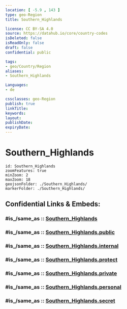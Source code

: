 ```yaml
---
location: [ -5.9 , 143 ] 
type: geo-Region
title: Southern_Highlands

license: CC BY-SA 4.0
source: https://datahub.io/core/country-codes
isDeleted: false
isReadOnly: false
draft: false
confidential: public

tags:
- geo/Country/Region
aliases:
- Southern_Highlands

Languages:
- de

cssclasses: geo-Region
publish: true
linkTitle: 
keywords: 
layout: 
publishDate: 
expiryDate: 
---
```


# Southern_Highlands

```leaflet
id: Southern_Highlands
zoomFeatures: true 
minZoom: 2 
maxZoom: 18
geojsonFolder: ./Southern_Highlands/
markerFolder: ./Southern_Highlands/
```


## Confidential Links & Embeds: 

### #is_/same_as :: [Southern_Highlands](/_Standards/Earth/Continent/Asia/Asia~South~East/Malay_Archipelago/Papua-New_Guinea/Provinces~Papua/Southern_Highlands.md) 

### #is_/same_as :: [Southern_Highlands.public](/_public/Earth/Continent/Asia/Asia~South~East/Malay_Archipelago/Papua-New_Guinea/Provinces~Papua/Southern_Highlands.public.md) 

### #is_/same_as :: [Southern_Highlands.internal](/_internal/Earth/Continent/Asia/Asia~South~East/Malay_Archipelago/Papua-New_Guinea/Provinces~Papua/Southern_Highlands.internal.md) 

### #is_/same_as :: [Southern_Highlands.protect](/_protect/Earth/Continent/Asia/Asia~South~East/Malay_Archipelago/Papua-New_Guinea/Provinces~Papua/Southern_Highlands.protect.md) 

### #is_/same_as :: [Southern_Highlands.private](/_private/Earth/Continent/Asia/Asia~South~East/Malay_Archipelago/Papua-New_Guinea/Provinces~Papua/Southern_Highlands.private.md) 

### #is_/same_as :: [Southern_Highlands.personal](/_personal/Earth/Continent/Asia/Asia~South~East/Malay_Archipelago/Papua-New_Guinea/Provinces~Papua/Southern_Highlands.personal.md) 

### #is_/same_as :: [Southern_Highlands.secret](/_secret/Earth/Continent/Asia/Asia~South~East/Malay_Archipelago/Papua-New_Guinea/Provinces~Papua/Southern_Highlands.secret.md)

